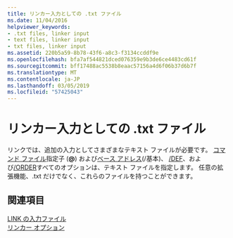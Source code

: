 ```yaml
---
title: リンカー入力としての .txt ファイル
ms.date: 11/04/2016
helpviewer_keywords:
- .txt files, linker input
- text files, linker input
- txt files, linker input
ms.assetid: 220b5a59-8b78-43f6-a8c3-f3134ccddf9e
ms.openlocfilehash: bfa7af544821dced076359e9b3de6ce4483cd61f
ms.sourcegitcommit: bff17488ac5538b8eaac57156a4d6f06b37d6b7f
ms.translationtype: MT
ms.contentlocale: ja-JP
ms.lasthandoff: 03/05/2019
ms.locfileid: "57425043"
---
```

# <a name="txt-files-as-linker-input"></a>リンカー入力としての .txt ファイル

リンクでは、追加の入力としてさまざまなテキスト ファイルが必要です。 [コマンド ファイル](../../build/reference/link-command-files.md)指定子 (**\@**) および[ベース アドレス](../../build/reference/base-base-address.md)(/基本)、 [/DEF](../../build/reference/def-specify-module-definition-file.md)、および[/ORDER](../../build/reference/order-put-functions-in-order.md)すべてのオプションは、テキスト ファイルを指定します。 任意の拡張機能、.txt だけでなく、これらのファイルを持つことができます。

## <a name="see-also"></a>関連項目

[LINK の入力ファイル](../../build/reference/link-input-files.md)<br/>
[リンカー オプション](../../build/reference/linker-options.md)

